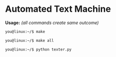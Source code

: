 # Automated Text Machine

**Usage:**
*(all commands create same outcome)*
```bash
you@linux:~/$ make
```
```bash
you@linux:~/$ make all
```
```bash
you@linux:~/$ python texter.py
```
